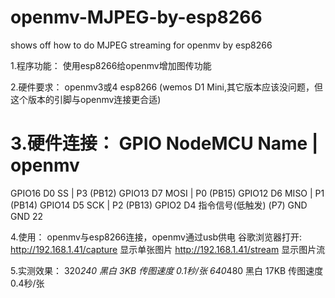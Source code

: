 # openmv-MJPEG-by-esp8266
shows off how to do MJPEG streaming for openmv by esp8266

1.程序功能：
使用esp8266给openmv增加图传功能

2.硬件要求：
openmv3或4
esp8266 (wemos D1 Mini,其它版本应该没问题，但这个版本的引脚与openmv连接更合适)

3.硬件连接：
   GPIO    NodeMCU   Name   |   openmv
   ===================================
 GPIO16       D0      SS    |   P3  (PB12) 
 GPIO13       D7      MOSI  |   P0  (PB15) 
 GPIO12       D6      MISO  |   P1  (PB14) 
 GPIO14       D5      SCK   |   P2  (PB13) 
 GPIO2        D4 指令信号(低触发)  (P7) 
   GND                          GND 22

4.使用：
  openmv与esp8266连接，openmv通过usb供电
  谷歌浏览器打开:
  http://192.168.1.41/capture 显示单张图片
  http://192.168.1.41/stream  显示图片流
  
5.实测效果：
  320*240 黑白 3KB  传图速度 0.1秒/张 
  640*480 黑白 17KB 传图速度 0.4秒/张 
